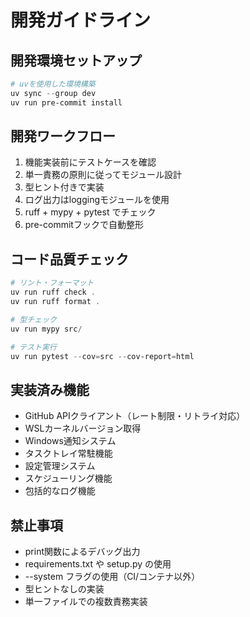# 開発ガイドライン

## 開発環境セットアップ
```powershell
# uvを使用した環境構築
uv sync --group dev
uv run pre-commit install
```

## 開発ワークフロー
1. 機能実装前にテストケースを確認
2. 単一責務の原則に従ってモジュール設計
3. 型ヒント付きで実装
4. ログ出力はloggingモジュールを使用
5. ruff + mypy + pytest でチェック
6. pre-commitフックで自動整形

## コード品質チェック
```powershell
# リント・フォーマット
uv run ruff check .
uv run ruff format .

# 型チェック
uv run mypy src/

# テスト実行
uv run pytest --cov=src --cov-report=html
```

## 実装済み機能
- GitHub APIクライアント（レート制限・リトライ対応）
- WSLカーネルバージョン取得
- Windows通知システム
- タスクトレイ常駐機能
- 設定管理システム
- スケジューリング機能
- 包括的なログ機能

## 禁止事項
- print関数によるデバッグ出力
- requirements.txt や setup.py の使用
- --system フラグの使用（CI/コンテナ以外）
- 型ヒントなしの実装
- 単一ファイルでの複数責務実装